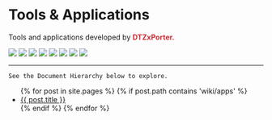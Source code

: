 # Tools & Applications

Tools and applications developed by <span style="color:#CB2D36;font-weight:bold;">DTZxPorter.</span>

<img src="{{ '/assets/images/tool_legion.png' | relative_url }}">
<img src="{{ '/assets/images/tool_legion.png' | relative_url }}">
<img src="{{ '/assets/images/tool_legion.png' | relative_url }}">
<img src="{{ '/assets/images/tool_legion.png' | relative_url }}">
<img src="{{ '/assets/images/tool_legion.png' | relative_url }}">
<img src="{{ '/assets/images/tool_legion.png' | relative_url }}">
<img src="{{ '/assets/images/tool_legion.png' | relative_url }}">
<img src="{{ '/assets/images/tool_legion.png' | relative_url }}">

---

`See the Document Hierarchy below to explore.`

<ul>
  {% for post in site.pages %}
    {% if post.path contains 'wiki/apps' %}
    <li>
      <a href="{{ post.url | relative_url }}">{{ post.title }}</a>
    </li>
    {% endif %}
  {% endfor %}
</ul>